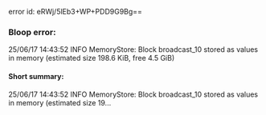 error id: eRWj/5lEb3+WP+PDD9G9Bg==
### Bloop error:

25/06/17 14:43:52 INFO MemoryStore: Block broadcast_10 stored as values in memory (estimated size 198.6 KiB, free 4.5 GiB)
#### Short summary: 

25/06/17 14:43:52 INFO MemoryStore: Block broadcast_10 stored as values in memory (estimated size 19...